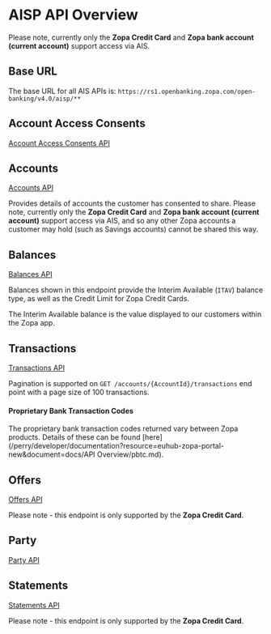# AISP API Overview

Please note, currently only the **Zopa Credit Card** and **Zopa bank account (current account)** support access via AIS.

## Base URL
The base URL for all AIS APIs is: `https://rs1.openbanking.zopa.com/open-banking/v4.0/aisp/**`

## Account Access Consents
[Account Access Consents API](/perry/developer/documentation?resource=euhub-zopa-portal-new&document=swagger/account-info-openapi.yaml#operations-tag-Account_Access)

## Accounts
[Accounts API](/perry/developer/documentation?resource=euhub-zopa-portal-new&document=swagger/account-info-openapi.yaml#operations-tag-Accounts)

Provides details of accounts the customer has consented to share. Please note, currently only the **Zopa Credit Card** and **Zopa bank account (current account)** support access via AIS, and so any other Zopa accounts a customer may hold (such as Savings accounts) cannot be shared this way.

## Balances
[Balances API](/perry/developer/documentation?resource=euhub-zopa-portal-new&document=swagger/account-info-openapi.yaml#operations-tag-Balances)

Balances shown in this endpoint provide the Interim Available (`ITAV`) balance type, as well as the Credit Limit for Zopa Credit Cards.

The Interim Available balance is the value displayed to our customers within the Zopa app.

## Transactions
[Transactions API](/perry/developer/documentation?resource=euhub-zopa-portal-new&document=swagger/account-info-openapi.yaml#operations-tag-Transactions)

Pagination is supported on `GET /accounts/{AccountId}/transactions` end point with a page size of 100 transactions.

#### Proprietary Bank Transaction Codes
The proprietary bank transaction codes returned vary between Zopa products. Details of these can be found [here](/perry/developer/documentation?resource=euhub-zopa-portal-new&document=docs/API Overview/pbtc.md).


## Offers
[Offers API](/perry/developer/documentation?resource=euhub-zopa-portal-new&document=swagger/account-info-openapi.yaml#operations-tag-Offers)

Please note - this endpoint is only supported by the **Zopa Credit Card**.


## Party
[Party API](/perry/developer/documentation?resource=euhub-zopa-portal-new&document=swagger/account-info-openapi.yaml#operations-tag-Party)


## Statements
[Statements API](/perry/developer/documentation?resource=euhub-zopa-portal-new&document=swagger/account-info-openapi.yaml#operations-tag-Statements)

Please note - this endpoint is only supported by the **Zopa Credit Card**.